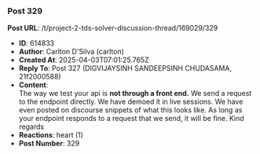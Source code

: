 ### Post 329
**Post URL**: /t/project-2-tds-solver-discussion-thread/169029/329
- **ID**: 614833
- **Author**: Carlton D'Silva (carlton)
- **Created At**: 2025-04-03T07:01:25.765Z
- **Reply To**: Post 327 (DIGVIJAYSINH SANDEEPSINH CHUDASAMA, 21f2000588)
- **Content**:  
  The way we test your api is <strong>not through a front end.</strong>
We send a request to the endpoint directly. We have demoed it in live sessions.
We have even posted on discourse snippets of what this looks like.
As long as your endpoint responds to a request that we send, it will be fine.
Kind regards
- **Reactions**: heart (1)
- **Post Number**: 329

